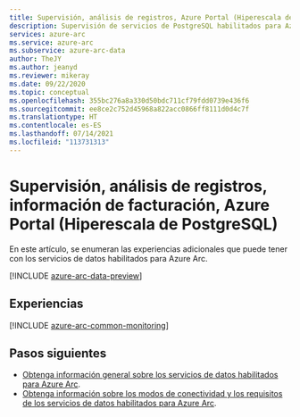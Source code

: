 ```yaml
---
title: Supervisión, análisis de registros, Azure Portal (Hiperescala de PostgreSQL)
description: Supervisión de servicios de PostgreSQL habilitados para Azure Arc
services: azure-arc
ms.service: azure-arc
ms.subservice: azure-arc-data
author: TheJY
ms.author: jeanyd
ms.reviewer: mikeray
ms.date: 09/22/2020
ms.topic: conceptual
ms.openlocfilehash: 355bc276a8a330d50bdc711cf79fdd0739e436f6
ms.sourcegitcommit: ee8ce2c752d45968a822acc0866ff8111d0d4c7f
ms.translationtype: HT
ms.contentlocale: es-ES
ms.lasthandoff: 07/14/2021
ms.locfileid: "113731313"
---
```

# <a name="monitoring-log-analytics-billing-information-azure-portal-postgresql-hyperscale"></a>Supervisión, análisis de registros, información de facturación, Azure Portal (Hiperescala de PostgreSQL)

En este artículo, se enumeran las experiencias adicionales que puede tener con los servicios de datos habilitados para Azure Arc.

[!INCLUDE [azure-arc-data-preview](../../../includes/azure-arc-data-preview.md)]

## <a name="experiences"></a>Experiencias

[!INCLUDE [azure-arc-common-monitoring](../../../includes/azure-arc-common-monitoring.md)]

## <a name="next-steps"></a>Pasos siguientes
- [Obtenga información general sobre los servicios de datos habilitados para Azure Arc](overview.md).
- [Obtenga información sobre los modos de conectividad y los requisitos de los servicios de datos habilitados para Azure Arc](connectivity.md).
